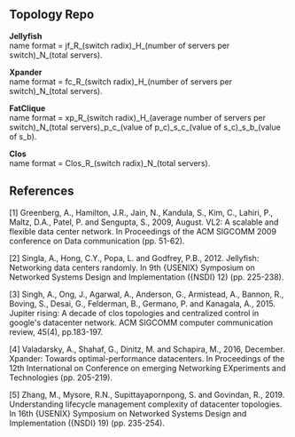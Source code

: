 ## Topology Repo

**Jellyfish**  
name format = jf\_R\_(switch radix)\_H\_(number of servers per switch)\_N\_(total servers). 
 
**Xpander**  
name format = fc\_R\_(switch radix)\_H\_(number of servers per switch)\_N\_(total servers).  

**FatClique**  
name format = xp\_R\_(switch radix)\_H\_(average number of servers per switch)\_N\_(total servers)\_p\_c\_(value of p\_c)\_s\_c\_(value of s\_c)\_s\_b\_(value of s\_b).  

**Clos**  
name format = Clos\_R\_(switch radix)\_N\_(total servers).  

## References
[1] Greenberg, A., Hamilton, J.R., Jain, N., Kandula, S., Kim, C., Lahiri, P., Maltz, D.A., Patel, P. and Sengupta, S., 2009, August. VL2: A scalable and flexible data center network. In Proceedings of the ACM SIGCOMM 2009 conference on Data communication (pp. 51-62). <br>

[2] Singla, A., Hong, C.Y., Popa, L. and Godfrey, P.B., 2012. Jellyfish: Networking data centers randomly. In 9th {USENIX} Symposium on Networked Systems Design and Implementation ({NSDI} 12) (pp. 225-238). <br>

[3] Singh, A., Ong, J., Agarwal, A., Anderson, G., Armistead, A., Bannon, R., Boving, S., Desai, G., Felderman, B., Germano, P. and Kanagala, A., 2015. Jupiter rising: A decade of clos topologies and centralized control in google's datacenter network. ACM SIGCOMM computer communication review, 45(4), pp.183-197. <br>

[4] Valadarsky, A., Shahaf, G., Dinitz, M. and Schapira, M., 2016, December. Xpander: Towards optimal-performance datacenters. In Proceedings of the 12th International on Conference on emerging Networking EXperiments and Technologies (pp. 205-219). <br>

[5] Zhang, M., Mysore, R.N., Supittayapornpong, S. and Govindan, R., 2019. Understanding lifecycle management complexity of datacenter topologies. In 16th {USENIX} Symposium on Networked Systems Design and Implementation ({NSDI} 19) (pp. 235-254). <br>

